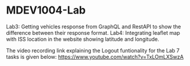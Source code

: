 # MDEV1004-Lab
Lab3: Getting vehicles response from GraphQL and RestAPI to show the difference between their response format. Lab4: Integrating leaflet map with ISS location in the website showing latitude and longitude.

The video recording link explaining the Logout funtionality for the Lab 7 tasks is given below:
https://www.youtube.com/watch?v=TxLOmLXSwzA
